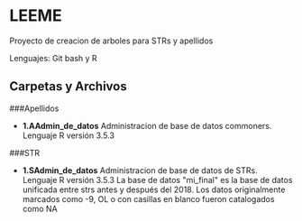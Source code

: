# LEEME

Proyecto de creacion de arboles para STRs y apellidos

Lenguajes: Git bash y R

## Carpetas y Archivos 

###Apellidos
- **1.AAdmin_de_datos** Administracion de base de datos commoners. Lenguaje R versión 3.5.3

###STR
- **1.SAdmin_de_datos** Administracion de base de datos de STRs. Lenguaje R versión 3.5.3
La base de datos "mi_final" es la base de datos unificada entre strs antes y después del 2018.
Los datos originalmente marcados como -9, OL o con casillas en blanco fueron catalogados como NA




